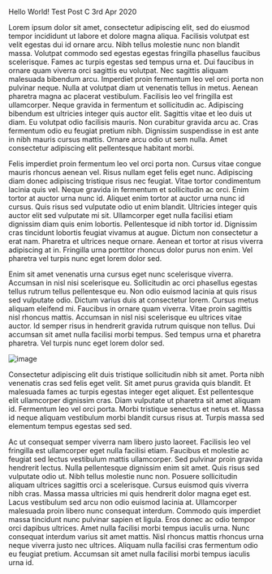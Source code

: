 Hello World!
Test Post C
3rd Apr 2020

Lorem ipsum dolor sit amet, consectetur adipiscing elit, sed do eiusmod tempor incididunt ut labore et dolore magna aliqua. Facilisis volutpat est velit egestas dui id ornare arcu. Nibh tellus molestie nunc non blandit massa. Volutpat commodo sed egestas egestas fringilla phasellus faucibus scelerisque. Fames ac turpis egestas sed tempus urna et. Dui faucibus in ornare quam viverra orci sagittis eu volutpat. Nec sagittis aliquam malesuada bibendum arcu. Imperdiet proin fermentum leo vel orci porta non pulvinar neque. Nulla at volutpat diam ut venenatis tellus in metus. Aenean pharetra magna ac placerat vestibulum. Facilisis leo vel fringilla est ullamcorper. Neque gravida in fermentum et sollicitudin ac. Adipiscing bibendum est ultricies integer quis auctor elit. Sagittis vitae et leo duis ut diam. Eu volutpat odio facilisis mauris. Non curabitur gravida arcu ac. Cras fermentum odio eu feugiat pretium nibh. Dignissim suspendisse in est ante in nibh mauris cursus mattis. Ornare arcu odio ut sem nulla. Amet consectetur adipiscing elit pellentesque habitant morbi.

Felis imperdiet proin fermentum leo vel orci porta non. Cursus vitae congue mauris rhoncus aenean vel. Risus nullam eget felis eget nunc. Adipiscing diam donec adipiscing tristique risus nec feugiat. Vitae tortor condimentum lacinia quis vel. Neque gravida in fermentum et sollicitudin ac orci. Enim tortor at auctor urna nunc id. Aliquet enim tortor at auctor urna nunc id cursus. Quis risus sed vulputate odio ut enim blandit. Ultricies integer quis auctor elit sed vulputate mi sit. Ullamcorper eget nulla facilisi etiam dignissim diam quis enim lobortis. Pellentesque id nibh tortor id. Dignissim cras tincidunt lobortis feugiat vivamus at augue. Dictum non consectetur a erat nam. Pharetra et ultrices neque ornare. Aenean et tortor at risus viverra adipiscing at in. Fringilla urna porttitor rhoncus dolor purus non enim. Vel pharetra vel turpis nunc eget lorem dolor sed.

Enim sit amet venenatis urna cursus eget nunc scelerisque viverra. Accumsan in nisl nisi scelerisque eu. Sollicitudin ac orci phasellus egestas tellus rutrum tellus pellentesque eu. Non odio euismod lacinia at quis risus sed vulputate odio. Dictum varius duis at consectetur lorem. Cursus metus aliquam eleifend mi. Faucibus in ornare quam viverra. Vitae proin sagittis nisl rhoncus mattis. Accumsan in nisl nisi scelerisque eu ultrices vitae auctor. Id semper risus in hendrerit gravida rutrum quisque non tellus. Dui accumsan sit amet nulla facilisi morbi tempus. Sed tempus urna et pharetra pharetra. Vel turpis nunc eget lorem dolor sed.

![image](https://images.unsplash.com/photo-1711968558532-875818b3af09?q=80&w=2070&auto=format&fit=crop&ixlib=rb-4.0.3&ixid=M3wxMjA3fDB8MHxwaG90by1wYWdlfHx8fGVufDB8fHx8fA%3D%3D)

Consectetur adipiscing elit duis tristique sollicitudin nibh sit amet. Porta nibh venenatis cras sed felis eget velit. Sit amet purus gravida quis blandit. Et malesuada fames ac turpis egestas integer eget aliquet. Est pellentesque elit ullamcorper dignissim cras. Diam vulputate ut pharetra sit amet aliquam id. Fermentum leo vel orci porta. Morbi tristique senectus et netus et. Massa id neque aliquam vestibulum morbi blandit cursus risus at. Turpis massa sed elementum tempus egestas sed sed.

Ac ut consequat semper viverra nam libero justo laoreet. Facilisis leo vel fringilla est ullamcorper eget nulla facilisi etiam. Faucibus et molestie ac feugiat sed lectus vestibulum mattis ullamcorper. Sed pulvinar proin gravida hendrerit lectus. Nulla pellentesque dignissim enim sit amet. Quis risus sed vulputate odio ut. Nibh tellus molestie nunc non. Posuere sollicitudin aliquam ultrices sagittis orci a scelerisque. Cursus euismod quis viverra nibh cras. Massa massa ultricies mi quis hendrerit dolor magna eget est. Lacus vestibulum sed arcu non odio euismod lacinia at. Ullamcorper malesuada proin libero nunc consequat interdum. Commodo quis imperdiet massa tincidunt nunc pulvinar sapien et ligula. Eros donec ac odio tempor orci dapibus ultrices. Amet nulla facilisi morbi tempus iaculis urna. Nunc consequat interdum varius sit amet mattis. Nisl rhoncus mattis rhoncus urna neque viverra justo nec ultrices. Aliquam nulla facilisi cras fermentum odio eu feugiat pretium. Accumsan sit amet nulla facilisi morbi tempus iaculis urna id.
